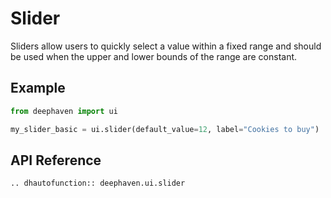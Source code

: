 # Slider

Sliders allow users to quickly select a value within a fixed range and should be used when the upper and lower bounds of the range are constant.


## Example

```python
from deephaven import ui

my_slider_basic = ui.slider(default_value=12, label="Cookies to buy")
```

## API Reference

```{eval-rst}
.. dhautofunction:: deephaven.ui.slider
```